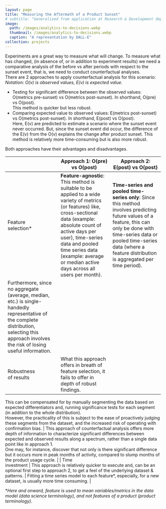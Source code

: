 ```yaml
---
layout: page
title: "Measuring the Aftermath of a Product Sunset"
# subtitle: "Generalized from application at Research & Development department, Mendix, Siemens."
image: 
  path: /images/analytics-to-decisions.webp
  thumbnail: /images/analytics-to-decisions.webp
  caption: "A representation by DALL-E"
collection: projects
---
```

Experiments are a great way to measure what will change. To measure what has changed, (in absence of, or in addition to experiment results) we need a comparative analysis of the before vs after periods with respect to the sunset event, that is, we need to conduct counterfactual analyses.  
There are 2 approaches to apply counterfactual analysis for this scenario:  
*Notation: O(v) is observed values, E(v) is expected value.*
* Testing for significant difference between the observed values: O(metrics pre-sunset) vs O(metrics post-sunset). In shorthand, O(pre) vs O(post).  
This method is quicker but less robust.
* Comparing expected value to observed values:  E(metrics post-sunset) vs O(metrics post-sunset). In shorthand, E(post) vs O(post).  
Here, E(v) are predicted to estimate a scenario where the sunset event never occurred. But, since the sunset event did occur, the difference of the E(v) from the O(v) explains the change after product sunset. This method is relatively more time-consuming but is also more robust.  

Both approaches have their advantages and disadvantages. 

|                           | Approach 1: O(pre) vs O(post) | Approach 2: E(post) vs O(post) |
|---------------------------|-------------------------------|--------------------------------|
| Feature <br>selection*    | **Feature-agnostic**: This method is suitable to be applied to a wide variety of metrics (or features) like, cross-sectional data (example: absolute count of active days per user), time-series data and pooled time series data (example: average or median active days across all users per month). | **Time-series and pooled time-series only**: Since this method involves predicting future values of a feature, this can only be done with time-series data or pooled time-series data (where a feature distribution is aggregated per time period).  
Furthermore, since no aggregate (average, median, etc.) is single-handedly representative of the complete distribution, selecting this approach involves the risk of losing useful information. |
| Robustness <br>of results | What this approach offers in breath of feature selection, it fails to offer in depth of robust findings.   
This can be compensated for by manually segmenting the data based on expected differentiators and, running significance tests for each segment (in addition to the whole distribution).   
However, the practicality of this is subject to the ease of proactively judging these segments from the dataset, and the increased risk of operating with confirmation bias. | This approach of counterfactual analysis offers more depth of information to characterize significant differences between expected and observed results along a spectrum, rather than a single data point like in approach 1.   
One may, for instance, discover that not only is there significant difference but it occurs more in peak months of activity, compared to slump months of the product usage cycle. |
| Time <br>investment       | This approach is relatively quicker to execute and, can be an optional first step to approach 2, to get a feel of the underlying dataset & patterns. | Fitting a time series model to each feature*, especially, for a new dataset, is usually more time consuming. |

**Here and onward, feature is used to mean variables/metrics in the data model (data science terminology), and not features of a product (product terminology).*